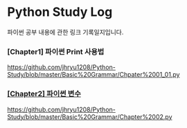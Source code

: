 <h1>Python Study Log</h1>
파이썬 공부 내용에 관한 링크 기록일지입니다.

<h3>[Chapter1] 파이썬 Print 사용법</h3>
<a href = "https://github.com/jhryu1208/Python-Study/blob/master/Basic%20Grammar/Chpater%2001_01.py">https://github.com/jhryu1208/Python-Study/blob/master/Basic%20Grammar/Chpater%2001_01.py

<h3>[Chapter2] 파이썬 변수</h3>
<a href = "https://github.com/jhryu1208/Python-Study/blob/master/Basic%20Grammar/Chapter%2002.py">https://github.com/jhryu1208/Python-Study/blob/master/Basic%20Grammar/Chapter%2002.py
